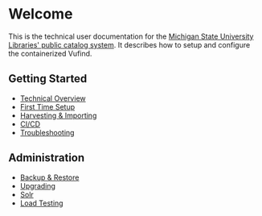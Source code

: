 # Welcome
This is the technical user documentation for the
[Michigan State University Libraries' public catalog system](https://catalog-beta.lib.msu.edu/).
It describes how to setup and configure the containerized Vufind.

## Getting Started
* [Technical Overview](tech-overview.md)
* [First Time Setup](first-time-setup.md)
* [Harvesting & Importing](harvesting-and-importing.md)
* [CI/CD](CICD.md)
* [Troubleshooting](troubleshooting.md)

## Administration
* [Backup & Restore](backup-and-restore.md)
* [Upgrading](upgrading.md)
* [Solr](solr.md)
* [Load Testing](load-testing.md)
